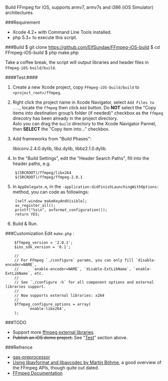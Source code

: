 Build FFmpeg for iOS, supports armv7, armv7s and i386 (iOS Simulator) architectures.

###Requirement
* Xcode 4.2+ with Command Line Tools installed.
* php 5.3+ to execute this script.

###Build
        $ git clone https://github.com/ElfSundae/FFmpeg-iOS-build
        $ cd FFmpeg-iOS-build
        $ php make.php

Take a coffee break, the script will output libraries and header files in `FFmpeg-iOS-build/build`.        

####Test:####

  1. Create a new Xcode project, copy `FFmpeg-iOS-build/build` to `<project_root>/ffmpeg`.
  2. Right click the project name in Xcode Navigator, select `Add Files to ...`, locate the `ffmpeg` then click `Add` button.
          Do **NOT** select the "Copy items into destination group’s folder (if needed)" checkbox as the `ffmpeg` direcotry
          has been already in the project directory.  
          Aslo you can drag the `build` directory to the Xcode Navigator Pannel, then **SELECT** the "Copy item into..." checkbox.
  3. Add frameworks from "Build Phases":   
          
        libiconv.2.4.0.dylib, libz.dylib, libbz2.1.0.dylib.
  4. In the "Build Settings", edit the "Header Search Paths", fill into the header paths, e.g.  
            
          $(SRCROOT)/ffmpeg/libx264  
          $(SRCROOT)/ffmpeg/ffmpeg-2.0.1  
  5. In `AppDelegate.m`, in the `-application:didFinishLaunchingWithOptions:` method, you can code as followings:  
  
          [self.window makeKeyAndVisible];
          av_register_all();
          printf("%s\n", avformat_configuration());
          return YES;      
  6. Build & Run.                        

###Customization
Edit `make.php` :

        $ffmpeg_version = '2.0.1';
        $ios_sdk_version = '6.1';
        
        //
        // For FFmpeg `./configure` params, you can only fill `disable-encoder=NAME`, 
        //      `enable-encoder=NAME`, `disable-ExtLibName`, `enable-ExtLibName`, etc.
        // 
        // See `./configure -h` for all component options and external libraries support.
        //
        // Now supports external libraries: x264
        //
        $ffmpeg_configure_options = array(
              'enable-libx264',  
        );

###TODO
* Support more [ffmpeg external libraries](http://ffmpeg.org/general.html#External-libraries).
* <del>Publish an iOS demo project.</del> See "[Test](#test)" section above.

###Refrence
* [gas-preprocessor](https://github.com/yuvi/gas-preprocessor)
* [Using libavformat and libavcodec by Martin Böhme](http://www.inb.uni-luebeck.de/~boehme/using_libavcodec.html), a good overview of the FFmpeg APIs, though quite out dated.
* [FFmpeg Documentation](http://ffmpeg.org/doxygen/trunk/index.html)